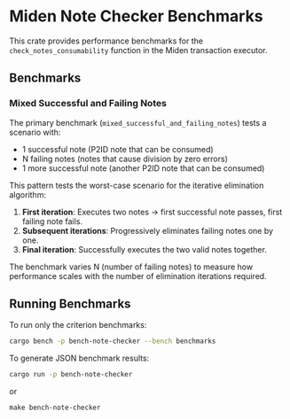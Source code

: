 # Miden Note Checker Benchmarks

This crate provides performance benchmarks for the `check_notes_consumability` function in the Miden transaction executor.

## Benchmarks

### Mixed Successful and Failing Notes

The primary benchmark (`mixed_successful_and_failing_notes`) tests a scenario with:
- 1 successful note (P2ID note that can be consumed)
- N failing notes (notes that cause division by zero errors)
- 1 more successful note (another P2ID note that can be consumed)

This pattern tests the worst-case scenario for the iterative elimination algorithm:
1. **First iteration**: Executes two notes → first successful note passes, first failing note fails.
2. **Subsequent iterations**: Progressively eliminates failing notes one by one.
3. **Final iteration**: Successfully executes the two valid notes together.

The benchmark varies N (number of failing notes) to measure how performance scales with the number of elimination iterations required.

## Running Benchmarks

To run only the criterion benchmarks:
```bash
cargo bench -p bench-note-checker --bench benchmarks
```

To generate JSON benchmark results:
```bash
cargo run -p bench-note-checker
```
or
```shell
make bench-note-checker
```
